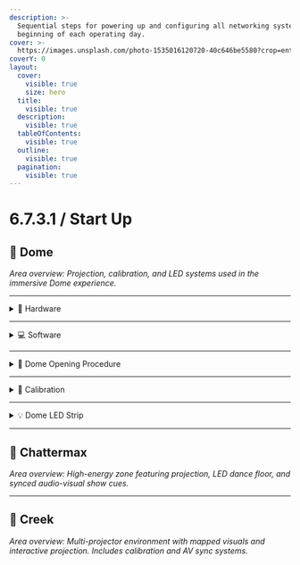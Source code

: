 ```yaml
---
description: >-
  Sequential steps for powering up and configuring all networking systems at the
  beginning of each operating day.
cover: >-
  https://images.unsplash.com/photo-1535016120720-40c646be5580?crop=entropy&cs=srgb&fm=jpg&ixid=M3wxOTcwMjR8MHwxfHNlYXJjaHwxfHxwcm9qZWN0b3J8ZW58MHx8fHwxNzQ2NzY0MzY1fDA&ixlib=rb-4.1.0&q=85
coverY: 0
layout:
  cover:
    visible: true
    size: hero
  title:
    visible: true
  description:
    visible: true
  tableOfContents:
    visible: true
  outline:
    visible: true
  pagination:
    visible: true
---
```


# 6.7.3.1 / Start Up

## 🌌 Dome

_Area overview: Projection, calibration, and LED systems used in the immersive Dome experience._

***

<details>

<summary>🧰 Hardware</summary>

#### 💻 Dome PC

* **Location:** Dome Nook
* **Login Access:** Via DW Service under `tech@akm.live`
* **Function:** Hosts NestMap and Resolume for projection control

#### 📽️ Projectors

* **5x Panasonic Projectors**
  * Mounted in timber projector plinths
  * Connected to Dome PC via **long HDMI cables** with **HDMI-to-DisplayPort converters**
* **Panasonic Remotes:**
  * Universal remotes used throughout the venue
  * Some remotes are locked to specific zones (Chattermax, Creek, Dome)
  * 🛠 If a remote isn’t working, try another — it may be assigned to a different area

#### 📸 Calibration Camera

* **Pixpro Orbital 360 Camera**
  * Located on a camera stand in the Dome Nook
  * Charger connected to Dome PC
  * Battery must be charged every **Sunday Close**
  * Always use **larger lens side** for calibration
  * ⚠️ _Lens cap has a surface scratch — remove it carefully before calibration_
  * **2x Spare lenses** available in the black cupboard, Tech Workshop

#### 📏 Camera/Mic Stand

* Used for raising the Pixpro camera to full height during calibration

</details>

***

<details>

<summary>💻 Software</summary>

* **NestMap:** Projection mapping software used to align visual content to irregular surfaces. In Bluey’s World, it manages multi-projector layouts like the Dome.
* **Resolume:** Media server and playback software for real-time video output. Controls content delivery to projectors.
* **Spout:** A video-sharing framework that enables real-time video streaming between applications (e.g., sending content from Resolume to NestMap).

</details>

***

<details>

<summary>🔄 Dome Opening Procedure</summary>

1. **Check projector distro power** in Dome Nook (labelled `XYZ`)
2. Use **Panasonic remote** — press `POWER ON`
   * Turn on **all 5 Dome projectors**, in order from 1 to 5
3. Wait for content to display

#### 🔍 Initial Visual Check

* In **NestMap**, select the **test pattern**
* Look for:
  * Crisp, aligned lines
  * No overlapping images
  * Sharp colours, no blurring or mismatching
* If the display is **fuzzy, repeated, or misaligned**, proceed with calibration

</details>

***

<details>

<summary>🎯 Calibration</summary>

> Only perform if visual check shows misalignment or poor clarity.

#### 🔧 Required Equipment

* Tech Laptop
* PixPro Orbital 360 Camera
* Mic/Camera Stand

_Calibration steps not yet documented._

</details>

***

<details>

<summary>💡 Dome LED Strip</summary>

* **Power Location:** Dome Nook, `XYZ` distro — Breaker 5
* **Calibration Mode:**
  * **Turn LED OFF** before calibration
  * **Switch ON** after calibration is complete
* **Post-Calibration Check:**
  * Confirm **entire strip is same colour**
  * Observe **colour change** as part of the **Dome Sequence**

</details>

***

## 🪩 Chattermax

_Area overview: High-energy zone featuring projection, LED dance floor, and synced audio-visual show cues._

***

## 🌲 Creek

_Area overview: Multi-projector environment with mapped visuals and interactive projection. Includes calibration and AV sync systems._

